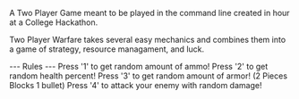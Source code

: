 A Two Player Game meant to be played in the command line created in hour at a College Hackathon. 

Two Player Warfare takes several easy mechanics and combines them into a game of strategy, resource managament, and luck.

--- Rules ---
Press '1' to get random amount of ammo!
Press '2' to get random health percent!
Press '3' to get random amount of armor!  (2 Pieces Blocks 1 bullet)
Press '4' to attack your enemy with random damage!
